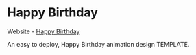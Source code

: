 # Happy Birthday

Website - [Happy Birthday](https://joicee-linus.vercel.app/)

An easy to deploy, Happy Birthday animation design TEMPLATE.
